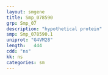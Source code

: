 ```yaml
---
layout: smgene
title: Smp_078590
grp: Smp_07
description: "hypothetical protein"
smp: Smp_078590.1
uniprot: "G4VM28"
length:   444
cdd: "ns"
kk: ns
categories: sm
---
```

